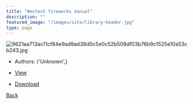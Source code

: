 ```yaml
---
title: "Westech fireworks manual"
description: ""
featured_image: "/images/site/library-header.jpg"
type: page
---
```


![9621aa713ac11cf84e9ad9ad38d0c5e0c52b508df03b76b9c1525e10a53cb243.jpg](https://drive.google.com/uc?export=view&id=1dFAWOLorCZioN6NWkazuivpBC70K4vaq)
* Authors: ('Unknown',)
* <a href="https://drive.google.com/uc?export=view&id=1kcNq7u54nyT3Q1ksALzS0M1VgFzQA4Cp" target="_blank">View</a>

* [Download](https://drive.google.com/uc?export=download&id=1kcNq7u54nyT3Q1ksALzS0M1VgFzQA4Cp)

[Back](/library/)
